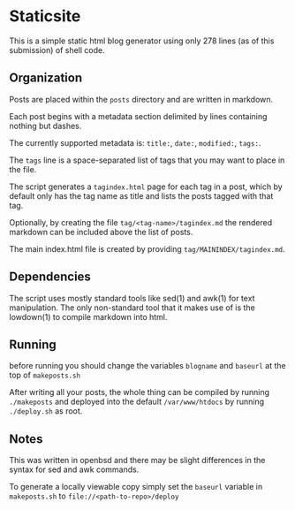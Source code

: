 # Staticsite

This is a simple static html blog generator using only 278 lines (as of this submission) of shell code.

## Organization

Posts are placed within the `posts` directory and are written in markdown.

Each post begins with a metadata section delimited by lines containing nothing but dashes.

The currently supported metadata is: `title:`, `date:`, `modified:`, `tags:`.

The `tags` line is a space-separated list of tags that you may want to place in the file.

The script generates a `tagindex.html` page for each tag in a post, which by default only has the tag name as title and lists the posts tagged with that tag.

Optionally, by creating the file `tag/<tag-name>/tagindex.md` the rendered markdown can be included above the list of posts.

The main index.html file is created by providing `tag/MAININDEX/tagindex.md`.

## Dependencies

The script uses mostly standard tools like sed(1) and awk(1) for text manipulation. The only non-standard tool that it makes use of is the lowdown(1) to compile markdown into html.

## Running

before running you should change the variables `blogname` and `baseurl` at the top of `makeposts.sh`

After writing all your posts, the whole thing can be compiled by running `./makeposts` and deployed into the default `/var/www/htdocs` by running `./deploy.sh` as root.

## Notes

This was written in openbsd and there may be slight differences in the syntax for sed and awk commands.

To generate a locally viewable copy simply set the `baseurl` variable in `makeposts.sh` to `file://<path-to-repo>/deploy`
